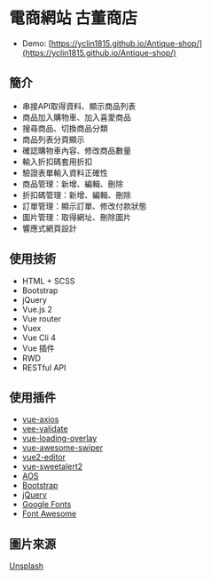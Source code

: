 # 電商網站 古董商店

* Demo: [https://yclin1815.github.io/Antique-shop/](https://yclin1815.github.io/Antique-shop/)

## 簡介

* 串接API取得資料、顯示商品列表
* 商品加入購物車、加入喜愛商品
* 搜尋商品、切換商品分類
* 商品列表分頁顯示
* 確認購物車內容、修改商品數量
* 輸入折扣碼套用折扣
* 驗證表單輸入資料正確性
* 商品管理：新增、編輯、刪除
* 折扣碼管理：新增、編輯、刪除
* 訂單管理：顯示訂單、修改付款狀態
* 圖片管理：取得網址、刪除圖片
* 響應式網頁設計

## 使用技術

* HTML + SCSS
* Bootstrap
* jQuery
* Vue.js 2
* Vue router
* Vuex
* Vue Cli 4
* Vue 插件
* RWD
* RESTful API

## 使用插件

* [vue-axios](https://github.com/imcvampire/vue-axios)
* [vee-validate](https://github.com/logaretm/vee-validate)
* [vue-loading-overlay](https://github.com/ankurk91/vue-loading-overlay)
* [vue-awesome-swiper](https://github.com/surmon-china/vue-awesome-swiper)
* [vue2-editor](https://github.com/davidroyer/vue2-editor)
* [vue-sweetalert2](https://github.com/avil13/vue-sweetalert2)
* [AOS](https://github.com/michalsnik/aos)
* [Bootstrap](https://github.com/twbs/bootstrap)
* [jQuery](https://jquery.com/)
* [Google Fonts](https://fonts.google.com/)
* [Font Awesome](https://fontawesome.com/)

## 圖片來源

[Unsplash](https://unsplash.com/)
